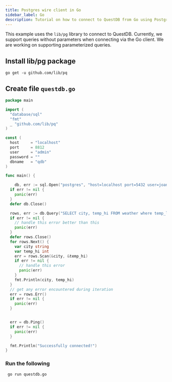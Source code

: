 ```yaml
---
title: Postgres wire client in Go
sidebar_label: Go
description: Tutorial on how to connect to QuestDB from Go using Postgres wire
---
```


This example uses the `lib/pg` library to connect to QuestDB. Currently, we support queries without parameters when connecting via the Go client. We are working on supporting parameterized queries. 

## Install lib/pg package
`go get -u github.com/lib/pq`

## Create file `questdb.go`


```go
package main

import (
  "database/sql"
  "fmt"
  _ "github.com/lib/pq"
)

const (
  host     = "localhost"
  port     = 8812
  user     = "admin"
  password = ""
  dbname   = "qdb"
)

func main() {

    db, err := sql.Open("postgres", "host=localhost port=5432 user=joan  dbname=test sslmode=disable")
  if err != nil {
    panic(err)
  }
  defer db.Close()

  rows, err := db.Query("SELECT city, temp_hi FROM weather where temp_lo = ?", 2)
  if err != nil {
    // handle this error better than this
    panic(err)
  }
  defer rows.Close()
  for rows.Next() {
    var city string
    var temp_hi int
    err = rows.Scan(&city, &temp_hi)
    if err != nil {
      // handle this error
      panic(err)
    }
    fmt.Println(city, temp_hi)
  }
  // get any error encountered during iteration
  err = rows.Err()
  if err != nil {
    panic(err)
  }


  err = db.Ping()
  if err != nil {
    panic(err)
  }

  fmt.Println("Successfully connected!")
}

```

### Run the following
` go run questdb.go`
